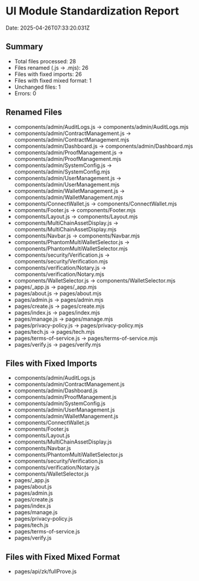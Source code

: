 # UI Module Standardization Report

Date: 2025-04-26T07:33:20.031Z

## Summary

- Total files processed: 28
- Files renamed (.js → .mjs): 26
- Files with fixed imports: 26
- Files with fixed mixed format: 1
- Unchanged files: 1
- Errors: 0

## Renamed Files

- components/admin/AuditLogs.js → components/admin/AuditLogs.mjs
- components/admin/ContractManagement.js → components/admin/ContractManagement.mjs
- components/admin/Dashboard.js → components/admin/Dashboard.mjs
- components/admin/ProofManagement.js → components/admin/ProofManagement.mjs
- components/admin/SystemConfig.js → components/admin/SystemConfig.mjs
- components/admin/UserManagement.js → components/admin/UserManagement.mjs
- components/admin/WalletManagement.js → components/admin/WalletManagement.mjs
- components/ConnectWallet.js → components/ConnectWallet.mjs
- components/Footer.js → components/Footer.mjs
- components/Layout.js → components/Layout.mjs
- components/MultiChainAssetDisplay.js → components/MultiChainAssetDisplay.mjs
- components/Navbar.js → components/Navbar.mjs
- components/PhantomMultiWalletSelector.js → components/PhantomMultiWalletSelector.mjs
- components/security/Verification.js → components/security/Verification.mjs
- components/verification/Notary.js → components/verification/Notary.mjs
- components/WalletSelector.js → components/WalletSelector.mjs
- pages/_app.js → pages/_app.mjs
- pages/about.js → pages/about.mjs
- pages/admin.js → pages/admin.mjs
- pages/create.js → pages/create.mjs
- pages/index.js → pages/index.mjs
- pages/manage.js → pages/manage.mjs
- pages/privacy-policy.js → pages/privacy-policy.mjs
- pages/tech.js → pages/tech.mjs
- pages/terms-of-service.js → pages/terms-of-service.mjs
- pages/verify.js → pages/verify.mjs

## Files with Fixed Imports

- components/admin/AuditLogs.js
- components/admin/ContractManagement.js
- components/admin/Dashboard.js
- components/admin/ProofManagement.js
- components/admin/SystemConfig.js
- components/admin/UserManagement.js
- components/admin/WalletManagement.js
- components/ConnectWallet.js
- components/Footer.js
- components/Layout.js
- components/MultiChainAssetDisplay.js
- components/Navbar.js
- components/PhantomMultiWalletSelector.js
- components/security/Verification.js
- components/verification/Notary.js
- components/WalletSelector.js
- pages/_app.js
- pages/about.js
- pages/admin.js
- pages/create.js
- pages/index.js
- pages/manage.js
- pages/privacy-policy.js
- pages/tech.js
- pages/terms-of-service.js
- pages/verify.js

## Files with Fixed Mixed Format

- pages/api/zk/fullProve.js

